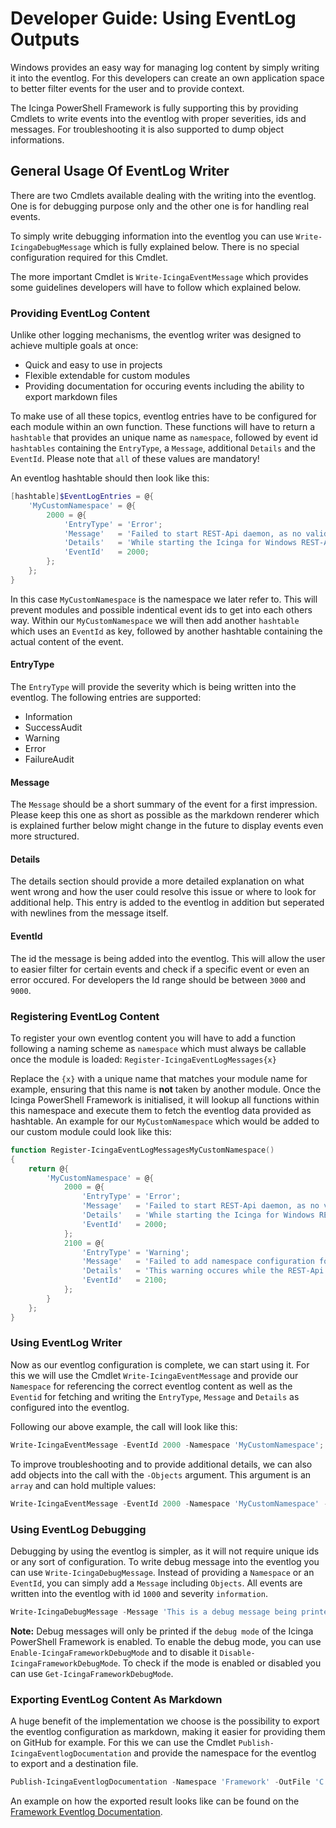 # Developer Guide: Using EventLog Outputs

Windows provides an easy way for managing log content by simply writing it into the eventlog. For this developers can create an own application space to better filter events for the user and to provide context.

The Icinga PowerShell Framework is fully supporting this by providing Cmdlets to write events into the eventlog with proper severities, ids and messages. For troubleshooting it is also supported to dump object informations.

## General Usage Of EventLog Writer

There are two Cmdlets available dealing with the writing into the eventlog. One is for debugging purpose only and the other one is for handling real events.

To simply write debugging information into the eventlog you can use `Write-IcingaDebugMessage` which is fully explained below. There is no special configuration required for this Cmdlet.

The more important Cmdlet is `Write-IcingaEventMessage` which provides some guidelines developers will have to follow which explained below.

### Providing EventLog Content

Unlike other logging mechanisms, the eventlog writer was designed to achieve multiple goals at once:

* Quick and easy to use in projects
* Flexible extendable for custom modules
* Providing documentation for occuring events including the ability to export markdown files

To make use of all these topics, eventlog entries have to be configured for each module within an own function. These functions will have to return a `hashtable` that provides an unique name as `namespace`, followed by event id `hashtables` containing the `EntryType`, a `Message`, additional `Details` and the `EventId`. Please note that `all` of these values are mandatory!

An eventlog hashtable should then look like this:

```powershell
[hashtable]$EventLogEntries = @{
    'MyCustomNamespace' = @{
        2000 = @{
            'EntryType' = 'Error';
            'Message'   = 'Failed to start REST-Api daemon, as no valid provided SSL and Icinga 2 Agent certificate was found';
            'Details'   = 'While starting the Icinga for Windows REST-Api daemon, no valid certificate was found for usage. You can either share a valid certificate by defining the full path with `-CertFile` to a .crt, .cert or .pfx file, by using `-CertThumbprint` to lookup a certificate inside the Microsoft cert store and by default the Icinga 2 Agent certificates. Please note that only Icinga 2 Agent version 2.8.0 or later are supported';
            'EventId'   = 2000;
        };
    };
}
```

In this case `MyCustomNamespace` is the namespace we later refer to. This will prevent modules and possible indentical event ids to get into each others way. Within our `MyCustomNamespace` we will then add another `hashtable` which uses an `EventId` as key, followed by another hashtable containing the actual content of the event.

#### EntryType

The `EntryType` will provide the severity which is being written into the eventlog. The following entries are supported:

* Information
* SuccessAudit
* Warning
* Error
* FailureAudit

#### Message

The `Message` should be a short summary of the event for a first impression. Please keep this one as short as possible as the markdown renderer which is explained further below might change in the future to display events even more structured.

#### Details

The details section should provide a more detailed explanation on what went wrong and how the user could resolve this issue or where to look for additional help. This entry is added to the eventlog in addition but seperated with newlines from the message itself.

#### EventId

The id the message is being added into the eventlog. This will allow the user to easier filter for certain events and check if a specific event or even an error occured. For developers the Id range should be between `3000` and `9000`.

### Registering EventLog Content

To register your own eventlog content you will have to add a function following a naming scheme as `namespace` which must always be callable once the module is loaded: `Register-IcingaEventLogMessages{x}`

Replace the `{x}` with a unique name that matches your module name for example, ensuring that this name is **not** taken by another module. Once the Icinga PowerShell Framework is initialised, it will lookup all functions within this namespace and execute them to fetch the eventlog data provided as hashtable. An example for our `MyCustomNamespace` which would be added to our custom module could look like this:

```powershell
function Register-IcingaEventLogMessagesMyCustomNamespace()
{
    return @{
        'MyCustomNamespace' = @{
            2000 = @{
                'EntryType' = 'Error';
                'Message'   = 'Failed to start REST-Api daemon, as no valid provided SSL and Icinga 2 Agent certificate was found';
                'Details'   = 'While starting the Icinga for Windows REST-Api daemon, no valid certificate was found for usage. You can either share a valid certificate by defining the full path with `-CertFile` to a .crt, .cert or .pfx file, by using `-CertThumbprint` to lookup a certificate inside the Microsoft cert store and by default the Icinga 2 Agent certificates. Please note that only Icinga 2 Agent version 2.8.0 or later are supported';
                'EventId'   = 2000;
            };
            2100 = @{
                'EntryType' = 'Warning';
                'Message'   = 'Failed to add namespace configuration for executed commands, as previous commands are reporting identical namespace identifiers';
                'Details'   = 'This warning occures while the REST-Api is trying to auto-load different ressources automatically to provide for example inventory information or any other auto-loaded configurations. Please review your installed modules, check the detailed description which moules and Cmdllets caused this conflict and either resolve it or get in contact with the corresponding developers.';
                'EventId'   = 2100;
            };
        }
    };
}
```

### Using EventLog Writer

Now as our eventlog configuration is complete, we can start using it. For this we will use the Cmdlet `Write-IcingaEventMessage` and provide our `Namespace` for referencing the correct eventlog content as well as the `Eventid` for fetching and writing the `EntryType`, `Message` and `Details` as configured into the eventlog.

Following our above example, the call will look like this:

```powershell
Write-IcingaEventMessage -EventId 2000 -Namespace 'MyCustomNamespace';
```

To improve troubleshooting and to provide additional details, we can also add objects into the call with the `-Objects` argument. This argument is an `array` and can hold multiple values:

```powershell
Write-IcingaEventMessage -EventId 2000 -Namespace 'MyCustomNamespace' -Objects 'This is a text dump', 20, (Get-Random);
```

### Using EventLog Debugging

Debugging by using the eventlog is simpler, as it will not require unique ids or any sort of configuration. To write debug message into the eventlog you can use `Write-IcingaDebugMessage`. Instead of providing a `Namespace` or an `EventId`, you can simply add a `Message` including `Objects`. All events are written into the eventlog with id `1000` and severity `information`.

```powershell
Write-IcingaDebugMessage -Message 'This is a debug message being printed into the eventlog' -Objects 'Additional content as text', (Get-Random));
```

**Note:** Debug messages will only be printed if the `debug mode` of the Icinga PowerShell Framework is enabled. To enable the debug mode, you can use `Enable-IcingaFrameworkDebugMode` and to disable it `Disable-IcingaFrameworkDebugMode`. To check if the mode is enabled or disabled you can use `Get-IcingaFrameworkDebugMode`.

### Exporting EventLog Content As Markdown

A huge benefit of the implementation we choose is the possibility to export the eventlog configuration as markdown, making it easier for providing them on GitHub for example. For this we can use the Cmdlet `Publish-IcingaEventlogDocumentation` and provide the namespace for the eventlog to export and a destination file.

```powershell
Publish-IcingaEventlogDocumentation -Namespace 'Framework' -OutFile 'C:\users\public\eventlog-doc.md':
```

An example on how the exported result looks like can be found on the [Framework Eventlog Documentation](../100-General/20-Eventlog.md).
